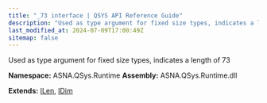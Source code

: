 ```yaml
---
title: "_73 interface | QSYS API Reference Guide"
description: "Used as type argument for fixed size types, indicates a length of 73  "
last_modified_at: 2024-07-09T17:00:49Z
sitemap: false
---
```


Used as type argument for fixed size types, indicates a length of 73 

**Namespace:** ASNA.QSys.Runtime
**Assembly:** ASNA.QSys.Runtime.dll

**Extends:** [ILen](/reference/runtime/qsys-runtime/i-len.html), [IDim](/reference/runtime/qsys-runtime/i-dim.html)
<br>
<br>
